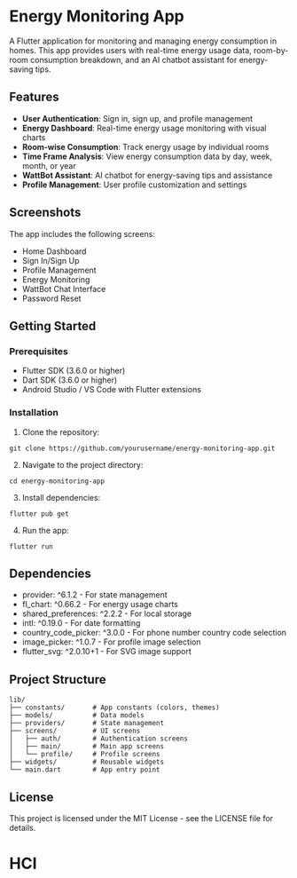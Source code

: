 # Energy Monitoring App

A Flutter application for monitoring and managing energy consumption in homes. This app provides users with real-time energy usage data, room-by-room consumption breakdown, and an AI chatbot assistant for energy-saving tips.

## Features

- **User Authentication**: Sign in, sign up, and profile management
- **Energy Dashboard**: Real-time energy usage monitoring with visual charts
- **Room-wise Consumption**: Track energy usage by individual rooms
- **Time Frame Analysis**: View energy consumption data by day, week, month, or year
- **WattBot Assistant**: AI chatbot for energy-saving tips and assistance
- **Profile Management**: User profile customization and settings

## Screenshots

The app includes the following screens:

- Home Dashboard
- Sign In/Sign Up
- Profile Management
- Energy Monitoring
- WattBot Chat Interface
- Password Reset

## Getting Started

### Prerequisites

- Flutter SDK (3.6.0 or higher)
- Dart SDK (3.6.0 or higher)
- Android Studio / VS Code with Flutter extensions

### Installation

1. Clone the repository:

```
git clone https://github.com/yourusername/energy-monitoring-app.git
```

2. Navigate to the project directory:

```
cd energy-monitoring-app
```

3. Install dependencies:

```
flutter pub get
```

4. Run the app:

```
flutter run
```

## Dependencies

- provider: ^6.1.2 - For state management
- fl_chart: ^0.66.2 - For energy usage charts
- shared_preferences: ^2.2.2 - For local storage
- intl: ^0.19.0 - For date formatting
- country_code_picker: ^3.0.0 - For phone number country code selection
- image_picker: ^1.0.7 - For profile image selection
- flutter_svg: ^2.0.10+1 - For SVG image support

## Project Structure

```
lib/
├── constants/       # App constants (colors, themes)
├── models/          # Data models
├── providers/       # State management
├── screens/         # UI screens
│   ├── auth/        # Authentication screens
│   ├── main/        # Main app screens
│   └── profile/     # Profile screens
├── widgets/         # Reusable widgets
└── main.dart        # App entry point
```

## License

This project is licensed under the MIT License - see the LICENSE file for details.
# HCI
